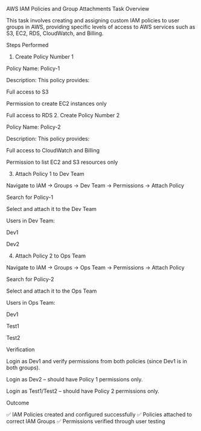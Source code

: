 AWS IAM Policies and Group Attachments
Task Overview

This task involves creating and assigning custom IAM policies to user groups in AWS, providing specific levels of access to AWS services such as S3, EC2, RDS, CloudWatch, and Billing.

Steps Performed
1. Create Policy Number 1

Policy Name: Policy-1

Description:
This policy provides:

Full access to S3

Permission to create EC2 instances only

Full access to RDS
2. Create Policy Number 2

Policy Name: Policy-2

Description:
This policy provides:

Full access to CloudWatch and Billing

Permission to list EC2 and S3 resources only

3. Attach Policy 1 to Dev Team

Navigate to IAM → Groups → Dev Team → Permissions → Attach Policy

Search for Policy-1

Select and attach it to the Dev Team

Users in Dev Team:

Dev1

Dev2

4. Attach Policy 2 to Ops Team

Navigate to IAM → Groups → Ops Team → Permissions → Attach Policy

Search for Policy-2

Select and attach it to the Ops Team

Users in Ops Team:

Dev1

Test1

Test2

Verification

Login as Dev1 and verify permissions from both policies (since Dev1 is in both groups).

Login as Dev2 – should have Policy 1 permissions only.

Login as Test1/Test2 – should have Policy 2 permissions only.

Outcome

✅ IAM Policies created and configured successfully
✅ Policies attached to correct IAM Groups
✅ Permissions verified through user testing
